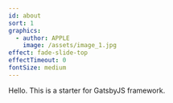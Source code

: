 ```yaml
---
id: about
sort: 1
graphics:
  - author: APPLE
    image: /assets/image_1.jpg
effect: fade-slide-top
effectTimeout: 0
fontSize: medium
---
```


Hello. This is a starter for GatsbyJS framework.

